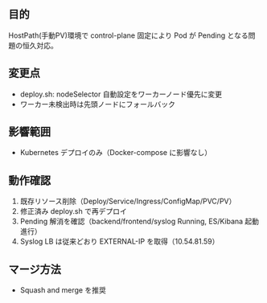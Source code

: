 ## 目的
HostPath(手動PV)環境で control-plane 固定により Pod が Pending となる問題の恒久対応。

## 変更点
- deploy.sh: nodeSelector 自動設定をワーカーノード優先に変更
- ワーカー未検出時は先頭ノードにフォールバック

## 影響範囲
- Kubernetes デプロイのみ（Docker-compose に影響なし）

## 動作確認
1. 既存リソース削除（Deploy/Service/Ingress/ConfigMap/PVC/PV）
2. 修正済み deploy.sh で再デプロイ
3. Pending 解消を確認（backend/frontend/syslog Running, ES/Kibana 起動進行）
4. Syslog LB は従来どおり EXTERNAL-IP を取得（10.54.81.59）

## マージ方法
- Squash and merge を推奨

